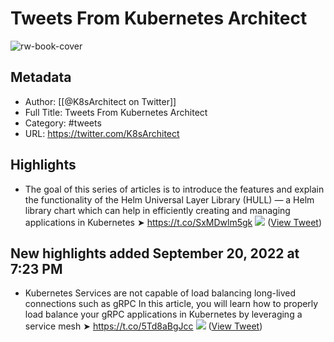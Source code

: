 # Tweets From Kubernetes Architect

![rw-book-cover](https://pbs.twimg.com/profile_images/1384467531134423048/ui6Rp4Wr.png)

## Metadata
- Author: [[@K8sArchitect on Twitter]]
- Full Title: Tweets From Kubernetes Architect
- Category: #tweets
- URL: https://twitter.com/K8sArchitect

## Highlights
- The goal of this series of articles is to introduce the features and explain the functionality of the Helm Universal Layer Library (HULL) — a Helm library chart which can help in efficiently creating and managing applications in Kubernetes
  ➤ https://t.co/SxMDwlm5gk 
  ![](https://pbs.twimg.com/media/Fb0GoSAXgAAYrrG.jpg) ([View Tweet](https://twitter.com/K8sArchitect/status/1566415536539537409))
## New highlights added September 20, 2022 at 7:23 PM
- Kubernetes Services are not capable of load balancing long-lived connections such as gRPC
  In this article, you will learn how to properly load balance your gRPC applications in Kubernetes by leveraging a service mesh
  ➤ https://t.co/5Td8aBgJcc 
  ![](https://pbs.twimg.com/media/Fc8NU9aXkAQRdLJ.jpg) ([View Tweet](https://twitter.com/K8sArchitect/status/1571489450953261056))
